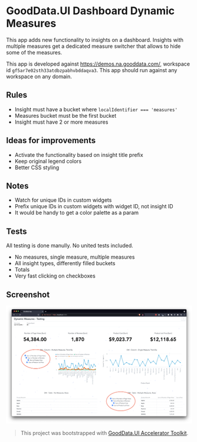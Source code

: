 # GoodData.UI Dashboard Dynamic Measures

This app adds new functionality to insights on a dashboard. Insights with multiple measures get a dedicated measure switcher that allows to hide some of the measures.

This app is developed against https://demos.na.gooddata.com/, workspace id `gf5ar7e02sth33atdbzpabhvbddaqva3`. This app should run against any workspace on any domain.

## Rules

* Insight must have a bucket where `localIdentifier === 'measures'`
* Measures bucket must be the first bucket
* Insight must have 2 or more measures

## Ideas for improvements

* Activate the functionality based on insight title prefix
* Keep original legend colors
* Better CSS styling

## Notes

* Watch for unique IDs in custom widgets
* Prefix unique IDs in custom widgets with widget ID, not insight ID
* It would be handy to get a color palette as a param

## Tests

All testing is done manully. No united tests included.

* No measures, single measure, multiple measures
* All insight types, differently filled buckets
* Totals
* Very fast clicking on checkboxes

## Screenshot

![homepage](public/home.png)

> This project was bootstrapped with [GoodData.UI Accelerator Toolkit](https://sdk.gooddata.com/gooddata-ui/docs/create_new_application.html).
